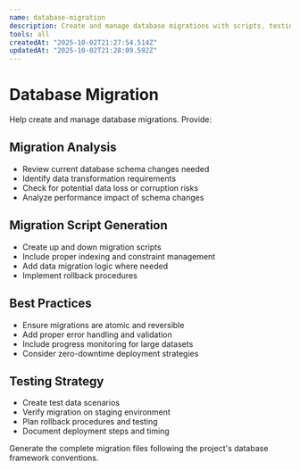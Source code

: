 ```yaml
---
name: database-migration
description: Create and manage database migrations with scripts, testing and deployment strategies
tools: all
createdAt: "2025-10-02T21:27:54.514Z"
updatedAt: "2025-10-02T21:28:09.592Z"
---
```


# Database Migration

Help create and manage database migrations. Provide:

## Migration Analysis

- Review current database schema changes needed
- Identify data transformation requirements
- Check for potential data loss or corruption risks
- Analyze performance impact of schema changes

## Migration Script Generation

- Create up and down migration scripts
- Include proper indexing and constraint management
- Add data migration logic where needed
- Implement rollback procedures

## Best Practices

- Ensure migrations are atomic and reversible
- Add proper error handling and validation
- Include progress monitoring for large datasets
- Consider zero-downtime deployment strategies

## Testing Strategy

- Create test data scenarios
- Verify migration on staging environment
- Plan rollback procedures and testing
- Document deployment steps and timing

Generate the complete migration files following the project's database framework
conventions.
